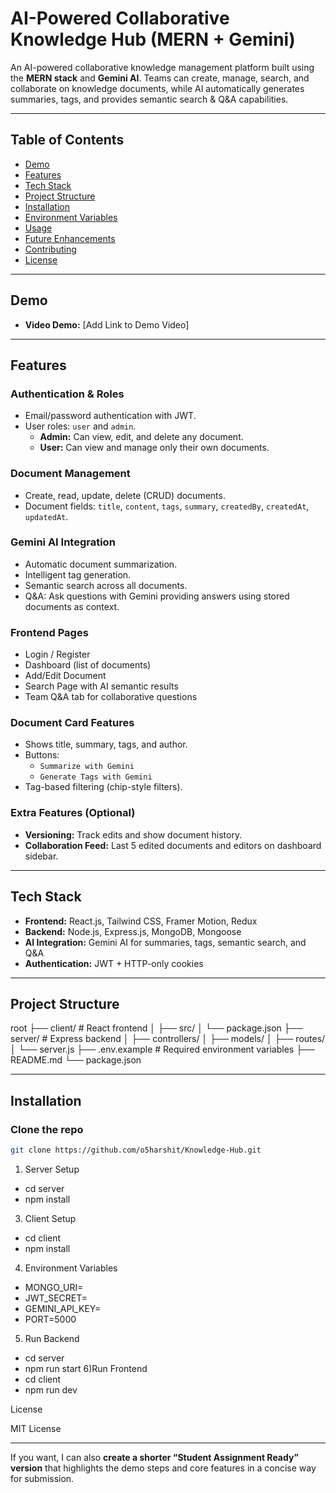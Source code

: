 # AI-Powered Collaborative Knowledge Hub (MERN + Gemini)

An AI-powered collaborative knowledge management platform built using the **MERN stack** and **Gemini AI**. Teams can create, manage, search, and collaborate on knowledge documents, while AI automatically generates summaries, tags, and provides semantic search & Q&A capabilities.

---

## Table of Contents

- [Demo](#demo)
- [Features](#features)
- [Tech Stack](#tech-stack)
- [Project Structure](#project-structure)
- [Installation](#installation)
- [Environment Variables](#environment-variables)
- [Usage](#usage)
- [Future Enhancements](#future-enhancements)
- [Contributing](#contributing)
- [License](#license)

---

## Demo

- **Video Demo:** [Add Link to Demo Video]

---

## Features

### Authentication & Roles
- Email/password authentication with JWT.
- User roles: `user` and `admin`.
  - **Admin:** Can view, edit, and delete any document.
  - **User:** Can view and manage only their own documents.

### Document Management
- Create, read, update, delete (CRUD) documents.
- Document fields: `title`, `content`, `tags`, `summary`, `createdBy`, `createdAt`, `updatedAt`.

### Gemini AI Integration
- Automatic document summarization.
- Intelligent tag generation.
- Semantic search across all documents.
- Q&A: Ask questions with Gemini providing answers using stored documents as context.

### Frontend Pages
- Login / Register
- Dashboard (list of documents)
- Add/Edit Document
- Search Page with AI semantic results
- Team Q&A tab for collaborative questions

### Document Card Features
- Shows title, summary, tags, and author.
- Buttons:
  - `Summarize with Gemini`
  - `Generate Tags with Gemini`
- Tag-based filtering (chip-style filters).

### Extra Features (Optional)
- **Versioning:** Track edits and show document history.
- **Collaboration Feed:** Last 5 edited documents and editors on dashboard sidebar.

---

## Tech Stack

- **Frontend:** React.js, Tailwind CSS, Framer Motion, Redux
- **Backend:** Node.js, Express.js, MongoDB, Mongoose
- **AI Integration:** Gemini AI for summaries, tags, semantic search, and Q&A
- **Authentication:** JWT + HTTP-only cookies

---

## Project Structure
root
├── client/ # React frontend
│ ├── src/
│ └── package.json
├── server/ # Express backend
│ ├── controllers/
│ ├── models/
│ ├── routes/
│ └── server.js
├── .env.example # Required environment variables
├── README.md
└── package.json

---

## Installation

### Clone the repo

```bash
git clone https://github.com/o5harshit/Knowledge-Hub.git
```

1) Server Setup
 - cd server
 - npm install
3) Client Setup
 - cd client
 - npm install
4) Environment Variables
 - MONGO_URI=<Your MongoDB connection string>
 - JWT_SECRET=<Your JWT secret>
 - GEMINI_API_KEY=<Your Gemini API key>
 - PORT=5000
5) Run Backend
 - cd server
 - npm run start
6)Run Frontend
 - cd client
 - npm run dev

License

MIT License

---

If you want, I can also **create a shorter “Student Assignment Ready” version** that highlights the demo steps and core features in a concise way for submission. 
